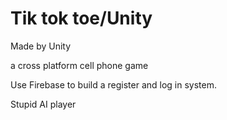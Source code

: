 # Tik tok toe/Unity

 Made by Unity
 
 a cross platform cell phone game 
 
 Use Firebase to build a register and log in system.
 
 Stupid AI player
 
 
 
 
 
 
